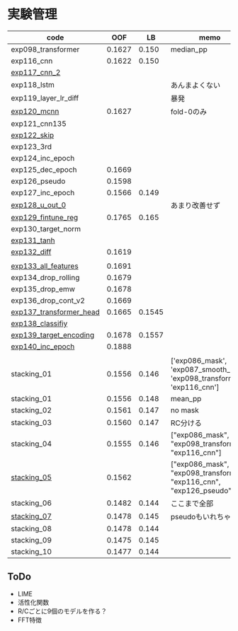 # 実験管理

|code|OOF|LB|memo|
|--|--|--|--|
|exp098_transformer|0.1627|0.150|median_pp|
|exp116_cnn|0.1622|0.150||
|[exp117_cnn_2]||||
|exp118_lstm|||あんまよくない|
|exp119_layer_lr_diff|||暴発|
|[exp120_mcnn]|0.1627||fold-0のみ|
|exp121_cnn135||||
|[exp122_skip]||||
|exp123_3rd||||
|exp124_inc_epoch||||
|exp125_dec_epoch|0.1669|||
|exp126_pseudo|0.1598|||
|exp127_inc_epoch|0.1566|0.149||
|[exp128_u_out_0]|||あまり改善せず|
|[exp129_fintune_reg]|0.1765|0.165||
|exp130_target_norm||||
|[exp131_tanh]||||
|[exp132_diff]|0.1619|||
|||||
|[exp133_all_features]|0.1691|||
|exp134_drop_rolling|0.1679|||
|exp135_drop_emw|0.1678|||
|exp136_drop_cont_v2|0.1669|||
|[exp137_transformer_head]|0.1665|0.1545||
|[exp138_classifiy]||||
|[exp139_target_encoding]|0.1678|0.1557||
|[exp140_inc_epoch]|0.1888|||
|||||
|stacking_01|0.1556|0.146|['exp086_mask', 'exp087_smooth_lag4', 'exp098_transformer', 'exp116_cnn']|
|stacking_01|0.1556|0.148|mean_pp|
|stacking_02|0.1561|0.147|no mask|
|stacking_03|0.1560|0.147|RC分ける|
|stacking_04|0.1555|0.146|["exp086_mask", "exp098_transformer", "exp116_cnn"]|
|[stacking_05]|0.1562||["exp086_mask", "exp098_transformer", "exp116_cnn", "exp126_pseudo"]|
|stacking_06|0.1482|0.144|ここまで全部|
|[stacking_07]|0.1478|0.145|pseudoもいれちゃう|
|stacking_08|0.1478|0.144||
|stacking_09|0.1475|0.145||
|stacking_10|0.1477|0.144||

## ToDo
- LIME
- 活性化関数
- R/Cごとに9個のモデルを作る？
- FFT特徴

[exp117_cnn_2]:https://github.com/trtd56/VentilatorPressurePrediction/blob/a3453b6ab14528efa19cf7e7e77558348333a384/src/ventilatorlstm_2nd.py
[exp120_mcnn]:https://github.com/trtd56/VentilatorPressurePrediction/blob/e21fcc9d85eb3c07e84b14cfa1a15d8c14792176/src/ventilatorlstm_2nd.py
[exp122_skip]:https://github.com/trtd56/VentilatorPressurePrediction/blob/85af1fdcdd7ffa7ec91f1abad88dbe7c582220c5/src/ventilatorlstm_2nd.py
[exp129_fintune_reg]:https://www.kaggle.com/takamichitoda/ventilator-fine-tune-regression?scriptVersionId=77059448
[exp128_u_out_0]:https://github.com/trtd56/VentilatorPressurePrediction/blob/0ee49c9b6bfad980427280d620456ca29a22199d/src/ventilatorlstm_2nd.py
[exp131_tanh]:https://github.com/trtd56/VentilatorPressurePrediction/blob/5f42a550ccca23f274e8c4754d49a55a07a3247d/src/ventilatorlstm_2nd.py
[exp132_diff]:https://github.com/trtd56/VentilatorPressurePrediction/blob/211c29bbefcf6f68b0b54c4b0d7b26b52e103341/src/ventilatorlstm_2nd.py

[exp133_all_features]:https://github.com/trtd56/VentilatorPressurePrediction/blob/1243ebe0eaf94bc5b6d7df5673befbbd520aa2a6/src/ventilatorlstm_1st.py
[exp137_transformer_head]:https://www.kaggle.com/takamichitoda/ventilator-fine-tune-regression?scriptVersionId=78093127
[exp138_classifiy]:https://www.kaggle.com/takamichitoda/ventilator-1dcnn-lstm?scriptVersionId=78097208
[exp139_target_encoding]:https://github.com/trtd56/VentilatorPressurePrediction/blob/1a73c8cad6a08c9dde1729ad8292701e9e827f87/src/ventilatorlstm_1st.py
[exp140_inc_epoch]:xxx

[stacking_05]:https://github.com/trtd56/VentilatorPressurePrediction/blob/0b819b0968eaa91dace97a1b95407f99e3159e15/src/ventilatorlstm_stacking.py
[stacking_07]:https://github.com/trtd56/VentilatorPressurePrediction/blob/5c8f2317926928c3c21971ef02b97e0f27d31358/src/ventilatorlstm_stacking.py
